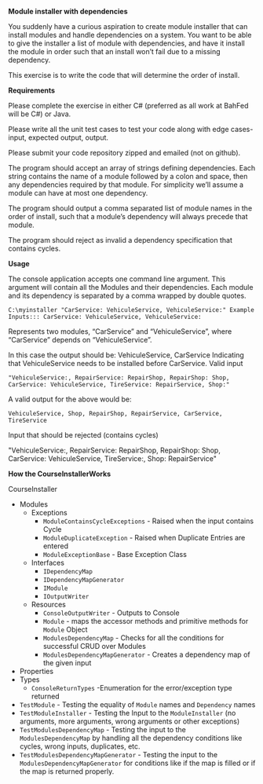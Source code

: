 ﻿**Module installer with dependencies**

You suddenly have a curious aspiration to create module installer that can install modules and handle dependencies on a system. You want to be able to give the installer a list of module with dependencies, and have it install the module in order such that an install won’t fail due to a missing dependency.

This exercise is to write the code that will determine the order of install.

**Requirements**

Please complete the exercise in either C# (preferred as all work at BahFed will be C#) or Java.

Please write all the unit test cases to test your code along with edge cases- input, expected output, output.

Please submit your code repository zipped and emailed (not on github).

The program should accept an array of strings defining dependencies. Each string contains the name of a module followed by a colon and space, then any dependencies required by that module. For simplicity we’ll assume a module can have at most one dependency.

The program should output a comma separated list of module names in the order of install, such that a module’s dependency will always precede that module.

The program should reject as invalid a dependency specification that contains cycles.

**Usage**

The console application accepts one command line argument. This argument will contain all the Modules and their dependencies. Each module and its dependency is separated by a comma wrapped by double quotes.

    C:\myinstaller "CarService: VehiculeService, VehiculeService:" Example Inputs::: CarService: VehiculeService, VehiculeService:

Represents two modules, “CarService” and “VehiculeService”, where “CarService” depends on “VehiculeService”.

In this case the output should be: VehiculeService, CarService Indicating that VehiculeService needs to be installed before CarService. Valid input

    "VehiculeService:, RepairService: RepairShop, RepairShop: Shop, CarService: VehiculeService, TireService: RepairService, Shop:"

A valid output for the above would be:  

    VehiculeService, Shop, RepairShop, RepairService, CarService, TireService 
Input that should be rejected (contains cycles)

"VehiculeService:, RepairService: RepairShop, RepairShop: Shop, CarService: VehiculeService, TireService:, Shop: RepairService"

**How the CourseInstallerWorks**

CourseInstaller

 - Modules
     - Exceptions
         - `ModuleContainsCycleExceptions` - Raised when the input contains Cycle
         - `ModuleDuplicateException` - Raised when Duplicate Entries are entered
         - `ModuleExceptionBase` - Base Exception Class
     - Interfaces
         - `IDependencyMap`
         - `IDependencyMapGenerator`
         - `IModule`
         - `IOutputWriter`
     - Resources
         - `ConsoleOutputWriter` - Outputs to Console
         - `Module` - maps the accessor methods and primitive methods for `Module` Object
         - `ModulesDependencyMap` - Checks for all the conditions for successful CRUD over Modules
         - `ModulesDependencyMapGenerator` - Creates a dependency map of the given input
 - Properties
 - Types
     - `ConsoleReturnTypes` -Enumeration for the error/exception type returned
 - `TestModule` - Testing the equality of `Module` names and `Dependency` names
 - `TestModuleInstaller` - Testing the Input to the `ModuleInstaller` (no arguments, more arguments, wrong arguments or other exceptions)
 - `TestModulesDependencyMap` - Testing the input to the `ModulesDependencyMap` by handling all the dependency conditions like cycles, wrong inputs, duplicates, etc.
 - `TestModulesDependencyMapGenerator` - Testing the input to the `ModulesDependencyMapGenerator` for conditions like if the map is filled or if the map is returned properly.